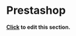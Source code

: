 # Prestashop

**[Click](https://github.com/bambora/dev.bambora.com/blob/master/source/includes/online/carts/_prestashop.md) to edit this section.**
